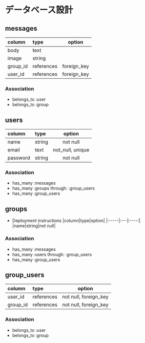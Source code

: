 # データベース設計 #

## messages ##

|column|type|option|
|:-----|:---|:----:|
|body|text||
|image|string||
|group_id|references|foreign_key|
|user_id|references|foreign_key|

### Association ###
- belongs_to :user
- belongs_to :group


## users ##

|column|type|option|
|:-----|:---|:----:|
|name|string|not null|
|email|text|not_null, unique|
|password|string|not null|

### Association ###
- has_many :messages
- has_many :groups through: :group_users
- has_many :group_users


## groups ##

* Deployment instructions
|column|type|option|
|:-----|:---|:----:|
|name|string|not null|

### Association ###
- has_many :messages
- has_many :users through: :group_users
- has_many :group_users


## group_users ##

|column|type|option|
|:-----|:---|:----:|
|user_id|references|not null, foreign_key|
|group_id|references|not null, foreign_key|

### Association ###
- belongs_to :user
- belongs_to :group
